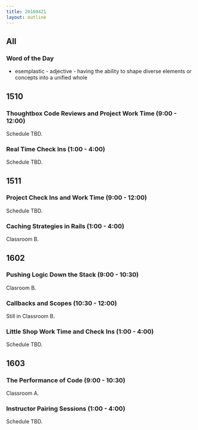 ```yaml
---
title: 20160421
layout: outline
---
```


## All

### Word of the Day
* esemplastic - adjective - having the ability to shape diverse elements
or concepts into a unified whole


## 1510

### Thoughtbox Code Reviews and Project Work Time (9:00 - 12:00)

Schedule TBD.

### Real Time Check Ins (1:00 - 4:00)

Schedule TBD.


## 1511

### Project Check Ins and Work Time (9:00 - 12:00)

Schedule TBD.

### Caching Strategies in Rails (1:00 - 4:00)

Classroom B.


## 1602

### Pushing Logic Down the Stack (9:00 - 10:30)

Clasroom B.

### Callbacks and Scopes (10:30 - 12:00)

Still in Classroom B.

### Little Shop Work Time and Check Ins (1:00 - 4:00)

Schedule TBD.


## 1603

### The Performance of Code (9:00 - 10:30)

Classroom A.

### Instructor Pairing Sessions (1:00 - 4:00)

Schedule TBD.


